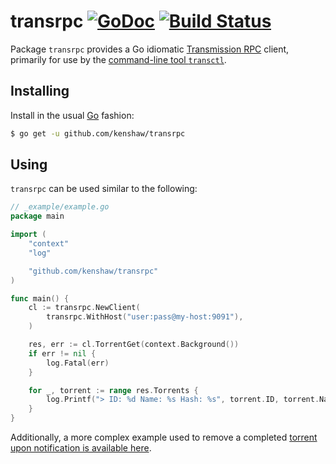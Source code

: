 # transrpc [![GoDoc][godoc]][godoc-link] [![Build Status][travis-ci]][travis-ci-link]

Package `transrpc` provides a Go idiomatic [Transmission RPC][transmission-spec]
client, primarily for use by the [command-line tool `transctl`][transctl].

[godoc]: https://godoc.org/github.com/kenshaw/transrpc?status.svg (GoDoc)
[godoc-link]: https://godoc.org/github.com/kenshaw/transrpc
[travis-ci]: https://travis-ci.org/kenshaw/transrpc.svg?branch=master (Travis CI)
[travis-ci-link]: https://travis-ci.org/kenshaw/transrpc

## Installing

Install in the usual [Go][go-project] fashion:

```sh
$ go get -u github.com/kenshaw/transrpc
```

## Using

`transrpc` can be used similar to the following:

```go
// _example/example.go
package main

import (
	"context"
	"log"

	"github.com/kenshaw/transrpc"
)

func main() {
	cl := transrpc.NewClient(
		transrpc.WithHost("user:pass@my-host:9091"),
	)

	res, err := cl.TorrentGet(context.Background())
	if err != nil {
		log.Fatal(err)
	}

	for _, torrent := range res.Torrents {
		log.Printf("> ID: %d Name: %s Hash: %s", torrent.ID, torrent.Name, torrent.HashString)
	}
}
```

Additionally, a more complex example used to remove a completed [torrent upon
notification is available here][tcomplete].

[go-project]: https://golang.org/project
[transmission-spec]: https://github.com/transmission/transmission/blob/master/extras/rpc-spec.txt
[transctl]: https://github.com/kenshaw/transctl
[tcomplete]: https://github.com/kenshaw/tcomplete/blob/master/main.go
